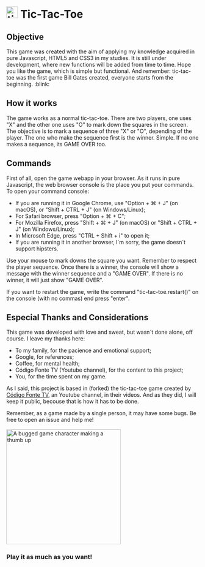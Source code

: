 # <img src="https://c.tenor.com/_wnPEQVj2E0AAAAi/red-love-hearts-i-love-you-hearts.gif" alt="tic-tac-toe gif" width="30"> Tic-Tac-Toe
 
 ## Objective

 This game was created with the aim of applying my knowledge acquired in pure Javascript, HTML5 and CSS3 in my studies. It is still under development, where new functions will be added from time to time. Hope you like the game, which is simple but functional. And remember: tic-tac-toe was the first game Bill Gates created, everyone starts from the beginning. :blink:

## How it works

The game works as a normal tic-tac-toe. There are two players, one uses "X" and the other one uses "O" to mark down the squares in the screen. The objective is to mark a sequence of three "X" or "O", depending of the player. The one who make the sequence first is the winner. Simple. If no one makes a sequence, its GAME OVER too.

## Commands

First of all, open the game webapp in your browser. As it runs in pure Javascript, the web browser console is the place you put your commands. To open your command console:

 - If you are running it in Google Chrome, use "Option + ⌘ + J" (on macOS), or "Shift + CTRL + J" (on Windows/Linux);
 - For Safari browser, press "Option + ⌘ + C";
 - For Mozilla Firefox, press "Shift + ⌘ + J" (on macOS) or "Shift + CTRL + J" (on Windows/Linux);
 - In Microsoft Edge, press "CTRL + Shift + i" to open it;
 - If you are running it in another browser, I´m sorry, the game doesn´t support hipsters.

Use your mouse to mark downs the square you want. Remember to respect the player sequence. Once there is a winner, the console will show a message with the winner sequence and a "GAME OVER". If there is no winner, it will just show "GAME OVER".

If you want to restart the game, write the command "tic-tac-toe.restart()" on the console (with no commas) end press "enter".

## Especial Thanks and Considerations

This game was developed with love and sweat, but wasn´t done alone, off course. I leave my thanks here:

 - To my family, for the pacience and emotional support;
 - Google, for references;
 - Coffee, for mental health;
 - Código Fonte TV (Youtube channel), for the content to this project;
 - You, for the time spent on my game. 

As I said, this project is based in (forked) the tic-tac-toe game created by <a href="https://www.youtube.com/codigofontetv">Código Fonte TV</a>, an Youtube channel, in their videos. And as they did, I will keep it public, becouse that is how it has to be done.

Remember, as a game made by a single person, it may have some bugs. Be free to open an issue and help me!
<br>
<br>
<img src="https://c.tenor.com/XYeQuXBY5vcAAAAC/okay-referee.gif" alt="A bugged game character making a thumb up" width="300">

### Play it as much as you want!